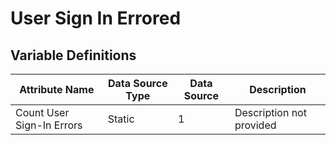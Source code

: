 # User Sign In Errored

### 

## Variable Definitions

| Attribute Name|Data Source Type|Data Source|Description|
| --- | --- | --- | --- |
|Count User Sign-In Errors|Static|1|Description not provided|



